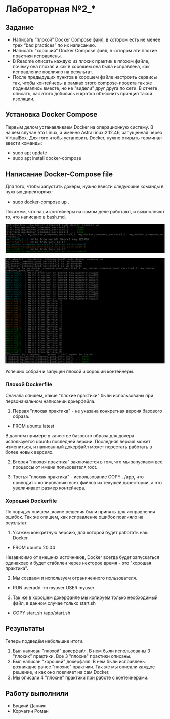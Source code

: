 # Лабораторная №2_*

## Задание
- Написать “плохой” Docker Compose файл, в котором есть не менее трех “bad practices” по их написанию.
- Написать “хороший” Docker Compose файл, в котором эти плохие практики исправлены.
- В Readme описать каждую из плохих практик в плохом файле, почему она плохая и как в хорошем она была исправлена, как исправление повлияло на результат.
- После предыдущих пунктов в хорошем файле настроить сервисы так, чтобы контейнеры в рамках этого compose-проекта так же поднимались вместе, но не "видели" друг друга по сети. В отчете описать, как этого добились и кратко объяснить принцип такой изоляции.

## Установка Docker Compose
Первым делом устанавливаем Docker на операционную систему. В нашем случае это Linux, а именно AstraLinux:2.12.46, запущенная через VirtualBox. Для того чтобы установить Docker, нужно открыть терминал ввести команды:
* sudo apt update
* sudo apt install docker-compose

## Написание Docker-Compose file

Для того, чтобы запустить докеры, нужно ввести следующие команды в нужных директориях:

* sudo docker-compose up .

Покажем, что наши контейнеры на самом деле работают, и выыполняют то, что написано в bash.md.

![net](https://github.com/Nyehx/ITMO_cloud_labs/blob/main/DevOps/Lab_2_2/1.png)

![net](https://github.com/Nyehx/ITMO_cloud_labs/blob/main/DevOps/Lab_2_2/2.png)

Успешно собран и запущен плохой и хороший контейнеры.

### Плохой Dockerfile

Сначала опишем, какие "плохие практики" были использованы при первоначальном написании докерфайла.

1. Первая "плохая практика" - не указана конкретная версия базового образа. 

* FROM ubuntu:latest

В данном примере в качестве базового образа для докера используется ubuntu последней версии. Последняя версия может измениться, и написанный докерфайл может перестать работать в более новых версиях.

2. Вторая "плохая практика" заключается в том, что мы запускаем все процессы от имени пользователя root.

3. Третья "плохая практика" - использование COPY . /app, что приводит к копированию всех файлов из текущей директории, а это увеличивает размер контейнера.


### Хороший Dockerfile

По порядку опишем, какие решения были приняты для исправления ошибок. Так же опишем, как исправление ошибок повлияло на реузльтат.

1. Укажем конкретную версию, для которой будет работать наш Docker.

* FROM ubuntu:20.04

Независимо от внешних источников, Docker всегда будет запускаться одинаково и будет стабилен через некторое время - это "хорошая практика".

2. Мы создаем и используем ограниченного пользователя.
* RUN useradd -m myuser USER myuser
3. Так же в хорошем докерфайле мы копируем только необходимый файл, в данном случае только start.sh
* COPY start.sh /app/start.sh
 


## Результаты

Теперь подведём небольшие итоги. 

1. Был написан "плохой" докерфайл. В нем были использованы 3 "плохих" практики. Все 3 "плохие" практики описаны.
2. Был написан "хороший" докерфайл. В нем были исправлены возникшие ранее "плохие" практики. Так же мы описали каждое решение, и как оно повлияет на сам Docker.
3. Мы описали 4 "плохие" практики при работе с контейнерами.

## Работу выполнили
* Буцкий Даниил
* Корчагин Роман
